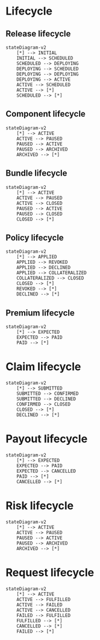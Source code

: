 # Lifecycle

## Release lifecycle

```mermaid
stateDiagram-v2
    [*] --> INITIAL
    INITIAL --> SCHEDULED
    SCHEDULED --> DEPLOYING 
    DEPLOYING --> SCHEDULED
    DEPLOYING --> DEPLOYING
    DEPLOYING --> ACTIVE
    ACTIVE --> SCHEDULED
    ACTIVE --> [*]
    SCHEDULED --> [*]
```

## Component lifecycle

```mermaid
stateDiagram-v2
    [*] --> ACTIVE
    ACTIVE --> PAUSED
    PAUSED --> ACTIVE 
    PAUSED --> ARCHIVED
    ARCHIVED --> [*]
```

## Bundle lifecycle

```mermaid
stateDiagram-v2
    [*] --> ACTIVE
    ACTIVE --> PAUSED
    ACTIVE --> CLOSED 
    PAUSED --> ACTIVE
    PAUSED --> CLOSED
    CLOSED --> [*]
```

## Policy lifecycle

```mermaid
stateDiagram-v2
    [*] --> APPLIED
    APPLIED --> REVOKED
    APPLIED --> DECLINED 
    APPLIED --> COLLATERALIZED
    COLLATERALIZED --> CLOSED
    CLOSED --> [*]
    REVOKED --> [*]
    DECLINED --> [*]
```

## Premium lifecycle

```mermaid
stateDiagram-v2
    [*] --> EXPECTED
    EXPECTED --> PAID
    PAID --> [*]
```


# Claim lifecycle

```mermaid
stateDiagram-v2
    [*] --> SUBMITTED
    SUBMITTED --> CONFIRMED
    SUBMITTED --> DECLINED
    CONFIRMED --> CLOSED
    CLOSED --> [*]
    DECLINED --> [*]
```

# Payout lifecycle

```mermaid
stateDiagram-v2
    [*] --> EXPECTED
    EXPECTED --> PAID
    EXPECTED --> CANCELLED
    PAID --> [*]
    CANCELLED --> [*]
```

# Risk lifecycle

```mermaid
stateDiagram-v2
    [*] --> ACTIVE
    ACTIVE --> PAUSED
    PAUSED --> ACTIVE
    PAUSED --> ARCHIVED
    ARCHIVED --> [*]
```

# Request lifecycle

```mermaid
stateDiagram-v2
    [*] --> ACTIVE
    ACTIVE --> FULFILLED
    ACTIVE --> FAILED
    ACTIVE --> CANCELLED
    FAILED --> FULFILLED
    FULFILLED --> [*]
    CANCELLED --> [*]
    FAILED --> [*]
```
